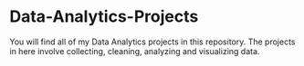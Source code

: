 # Data-Analytics-Projects 

You will find all of my Data Analytics projects in this repository. The projects in here involve collecting, cleaning, analyzing and visualizing data.
